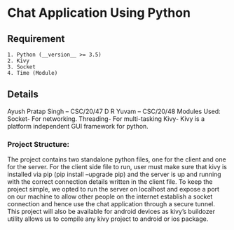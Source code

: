 # Chat Application Using Python
## Requirement
	1. Python (__version__ >= 3.5)
	2. Kivy
	3. Socket 
	4. Time (Module)
## Details
Ayush Pratap Singh – CSC/20/47
D R Yuvam – CSC/20/48
Modules Used:
 Socket- For networking.
 Threading- For multi-tasking
 Kivy- Kivy is a platform independent GUI framework for python.

### Project Structure:
The project contains two standalone python files, one for the client and one for
the server. For the client side file to run, user must make sure that kivy is installed
via pip (pip install –upgrade pip) and the server is up and running with the correct
connection details written in the client file. To keep the project simple, we opted
to run the server on localhost and expose a port on our machine to allow other
people on the internet establish a socket connection and hence use the chat
application through a secure tunnel. This project will also be available for android
devices as kivy’s buildozer utility allows us to compile any kivy project to android
or ios package.
